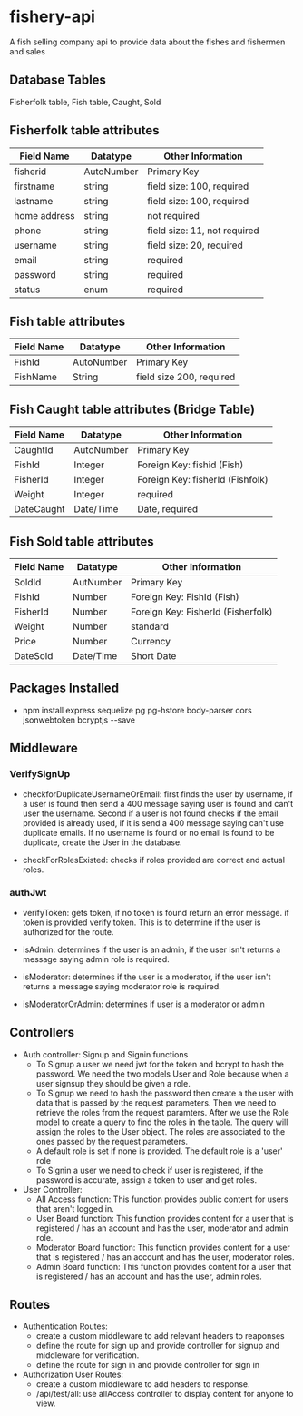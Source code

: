 # fishery-api
A fish selling company api to provide data about the fishes and fishermen and sales

## Database Tables

Fisherfolk table, Fish table, Caught, Sold

## Fisherfolk table attributes

Field Name | Datatype | Other Information
--- | --- | ---
fisherid | AutoNumber | Primary Key
firstname | string | field size: 100, required
lastname | string | field size: 100, required
home address | string | not required
phone | string | field size: 11, not required
username | string | field size: 20, required
email | string | required
password | string | required
status | enum | required

## Fish table attributes

Field Name | Datatype | Other Information
--- | --- | ---
FishId | AutoNumber | Primary Key
FishName | String | field size 200, required

## Fish Caught table attributes (Bridge Table)

Field Name | Datatype | Other Information
--- | --- | ---
CaughtId | AutoNumber | Primary Key
FishId | Integer | Foreign Key: fishid (Fish)
FisherId | Integer | Foreign Key: fisherId (Fishfolk)
Weight | Integer | required
DateCaught | Date/Time | Date, required

## Fish Sold table attributes

Field Name | Datatype | Other Information
--- | --- | ---
SoldId | AutNumber | Primary Key
FishId | Number| Foreign Key: FishId (Fish)
FisherId | Number | Foreign Key: FisherId (Fisherfolk)
Weight | Number | standard
Price | Number | Currency
DateSold | Date/Time | Short Date

## Packages Installed

- npm install express sequelize pg pg-hstore body-parser cors jsonwebtoken bcryptjs --save

## Middleware

### VerifySignUp

- checkforDuplicateUsernameOrEmail: first finds the user by username, if a user is found then send a 400 message saying user is found and can't user the username. Second if a user is not found checks if the email provided is already used, if it is send a 400 message saying can't use duplicate emails. If no username is found or no email is found to be duplicate, create the User in the database.

- checkForRolesExisted: checks if roles provided are correct and actual roles.

### authJwt

- verifyToken: gets token, if no token is found return an error message. if token is provided verify token. This is to determine if the user is authorized for the route.

- isAdmin: determines if the user is an admin, if the user isn't returns a message saying admin role is required.

- isModerator: determines if the user is a moderator, if the user isn't returns a message saying moderator role is required.

- isModeratorOrAdmin: determines if user is a moderator or admin

## Controllers

- Auth controller: Signup and Signin functions
    - To Signup a user we need jwt for the token and bcrypt to hash the password. We need the two models User and Role because when a user signsup they should be given a role.
    - To Signup we need to hash the password then create a the user with data that is passed by the request parameters. Then we need to retrieve the roles from the request paramters. After we use the Role model to create a query to find the roles in the table. The query will assign the roles to the User object. The roles are associated to the ones passed by the request parameters.
    - A default role is set if none is provided. The default role is a 'user' role
    - To Signin a user we need to check if user is registered, if the password is accurate, assign a token to user and get roles.
- User Controller:
    - All Access function: This function provides public content for users that aren't logged in.
    - User Board function: This function provides content for a user that is registered / has an account and has the user, moderator and admin role.
    - Moderator Board function: This function provides content for a user that is registered / has an account and has the user, moderator roles.
    - Admin Board function: This function provides content for a user that is registered / has an account and has the user, admin roles.

## Routes

- Authentication Routes:
    - create a custom middleware to add relevant headers to reaponses
    - define the route for sign up and provide controller for signup and middleware for verification.
    - define the route for sign in and provide controller for sign in
- Authorization User Routes:
    - create a custom middleware to add headers to response.
    - /api/test/all: use allAccess controller to display content for anyone to view.
